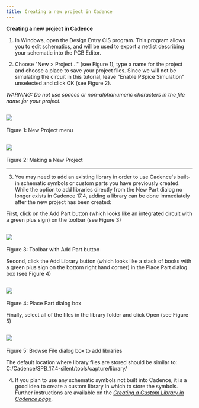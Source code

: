 ```yaml
---
title: Creating a new project in Cadence
---
```


**Creating a new project in Cadence**

1.  In Windows, open the Design Entry CIS program. This program allows you to edit schematics, and will be used to export a netlist describing your schematic into the PCB Editor.

2.  Choose "New > Project..." (see Figure 1), type a name for the project and choose a place to save your project files. Since we will not be simulating the circuit in this tutorial, leave "Enable PSpice Simulation" unselected and click OK (see Figure 2). 

*WARNING: Do not use spaces or non-alphanumeric characters in the file name for your project.*

  ![](/ESD_Creating_a_New_Project_revised_media/media/image4.png)
  -----------------------------------------------------------------------------------------------------------------------------
  Figure 1: New Project menu

  ![](/ESD_Creating_a_New_Project_revised_media/media/image1.png)
  ----------------------------------------------------------------------------------------------------------------------------
  Figure 2: Making a New Project

-- --

3.  You may need to add an existing library in order to use Cadence's built-in schematic symbols or custom parts you have previously created. While the option to add libraries directly from the New Part dialog no longer exists in Cadence 17.4, adding a library can be done immediately after the new project has been created:

First, click on the Add Part button (which looks like an integrated circuit with a green plus sign) on the toolbar (see Figure 3)

  ![](/ESD_Creating_a_New_Project_revised_media/media/image2.png)
  ------------------------------------------------------------------------------------------------------------------------------
  Figure 3: Toolbar with Add Part button

Second, click the Add Library button (which looks like a stack of books with a green plus sign on the bottom right hand corner) in the Place Part dialog box (see Figure 4)

  ![](/ESD_Creating_a_New_Project_revised_media/media/image5.png)
  ------------------------------------------------------------------------------------------------------------------------------
  Figure 4: Place Part dialog box

Finally, select all of the files in the library folder and click Open (see Figure 5)

  ![](/ESD_Creating_a_New_Project_revised_media/media/image3.png)
  -----------------------------------------------------------------------------------------------------------------------------
  Figure 5: Browse File dialog box to add libraries

The default location where library files are stored should be similar to: C:/Cadence/SPB_17.4-silent/tools/capture/library/

4.  If you plan to use any schematic symbols not built into Cadence, it is a good idea to create a custom library in which to store the symbols. Further instructions are available on the [*Creating a Custom Library in Cadence page*](creating-a-custom-library-in-cadence.html).
